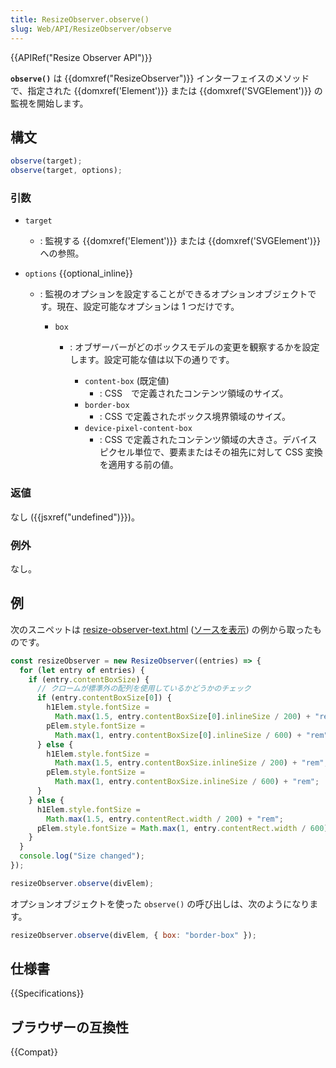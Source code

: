 ```yaml
---
title: ResizeObserver.observe()
slug: Web/API/ResizeObserver/observe
---
```


{{APIRef("Resize Observer API")}}

**`observe()`** は {{domxref("ResizeObserver")}} インターフェイスのメソッドで、指定された {{domxref('Element')}} または {{domxref('SVGElement')}} の監視を開始します。

## 構文

```js
observe(target);
observe(target, options);
```

### 引数

- `target`
  - : 監視する {{domxref('Element')}} または {{domxref('SVGElement')}} への参照。
- `options` {{optional_inline}}

  - : 監視のオプションを設定することができるオプションオブジェクトです。現在、設定可能なオプションは 1 つだけです。

    - `box`

      - : オブザーバーがどのボックスモデルの変更を観察するかを設定します。設定可能な値は以下の通りです。

        - `content-box` (既定値)
          - : CSS　で定義されたコンテンツ領域のサイズ。
        - `border-box`
          - : CSS で定義されたボックス境界領域のサイズ。
        - `device-pixel-content-box`
          - : CSS で定義されたコンテンツ領域の大きさ。デバイスピクセル単位で、要素またはその祖先に対して CSS 変換を適用する前の値。

### 返値

なし ({{jsxref("undefined")}})。

### 例外

なし。

## 例

次のスニペットは [resize-observer-text.html](https://mdn.github.io/dom-examples/resize-observer/resize-observer-text.html) ([ソースを表示](https://github.com/mdn/dom-examples/blob/master/resize-observer/resize-observer-text.html)) の例から取ったものです。

```js
const resizeObserver = new ResizeObserver((entries) => {
  for (let entry of entries) {
    if (entry.contentBoxSize) {
      // クロームが標準外の配列を使用しているかどうかのチェック
      if (entry.contentBoxSize[0]) {
        h1Elem.style.fontSize =
          Math.max(1.5, entry.contentBoxSize[0].inlineSize / 200) + "rem";
        pElem.style.fontSize =
          Math.max(1, entry.contentBoxSize[0].inlineSize / 600) + "rem";
      } else {
        h1Elem.style.fontSize =
          Math.max(1.5, entry.contentBoxSize.inlineSize / 200) + "rem";
        pElem.style.fontSize =
          Math.max(1, entry.contentBoxSize.inlineSize / 600) + "rem";
      }
    } else {
      h1Elem.style.fontSize =
        Math.max(1.5, entry.contentRect.width / 200) + "rem";
      pElem.style.fontSize = Math.max(1, entry.contentRect.width / 600) + "rem";
    }
  }
  console.log("Size changed");
});

resizeObserver.observe(divElem);
```

オプションオブジェクトを使った `observe()` の呼び出しは、次のようになります。

```js
resizeObserver.observe(divElem, { box: "border-box" });
```

## 仕様書

{{Specifications}}

## ブラウザーの互換性

{{Compat}}

